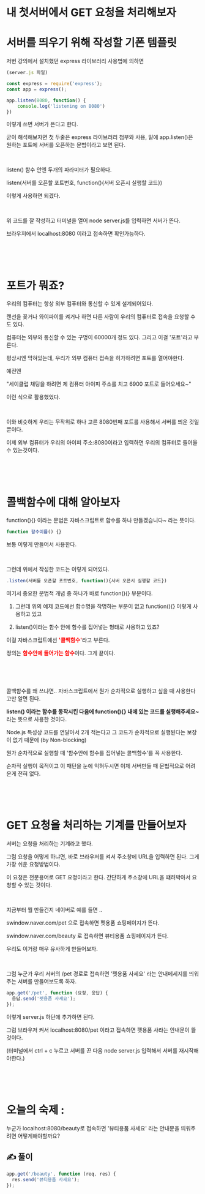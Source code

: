 # 내 첫서버에서 GET 요청을 처리해보자

# 서버를 띄우기 위해 작성할 기폰 템플릿

저번 강의에서 설치했던 express 라이브러리 사용법에 의하면

```js
(server.js 파일)

const express = require('express');
const app = express();

app.listen(8080, function() {
    console.log('listening on 8080')
})
```

이렇게 쓰면 서버가 뜬다고 한다.

굳이 해석해보자면 첫 두줄은 express 라이브러리 첨부와 사용,
밑에 app.listen()은 원하는 포트에 서버를 오픈하는 문법이라고 보면 된다.

<br>

listen() 함수 안엔 두개의 파라미터가 필요하다.

listen(서버를 오픈할 포트번호, function(){서버 오픈시 실행할 코드})

이렇게 사용하면 되겠다.

<br>

위 코드를 잘 작성하고 터미널을 열어 node server.js를 입력하면 서버가 뜬다.

브라우저에서 localhost:8080 이라고 접속하면 확인가능하다.

<br>
<br>
<br>

# 포트가 뭐죠?

우리의 컴퓨터는 항상 외부 컴퓨터와 통신할 수 있게 설계되어있다.

랜선을 꽂거나 와이파이를 켜거나 하면 다른 사람이 우리의 컴퓨터로 접속을 요청할 수도 있다.

컴퓨터는 외부와 통신할 수 있는 구멍이 60000개 정도 있다. 그리고 이걸 '포트'라고 부른다.

평상시엔 막혀있는데, 우리가 외부 컴퓨터 접속을 허가하려면 포트를 열어야한다.

예전엔

"세이클럽 채팅을 하려면 제 컴퓨터 아이피 주소를 치고 6900 포트로 들어오세요~"

이런 식으로 활용했었다.

<br>

이와 비슷하게 우리는 무작위로 하나 고른 8080번째 포트를 사용해서 서버를 띄운 것일 뿐이다.

이제 외부 컴퓨터가 우리의 아이피 주소:8080이라고 입력하면 우리의 컴퓨터로 들어올 수 있는것이다.

<br>
<br>
<br>

# 콜백함수에 대해 알아보자

function(){} 이라는 문법은 자바스크립트로 함수를 하나 만들겠습니다~ 라는 뜻이다.

```js
function 함수이름() {}
```

보통 이렇게 만들어서 사용한다.

<br>

그런데 위에서 작성한 코드는 이렇게 되어있다.

```js
.listen(서버를 오픈할 포트번호, function(){서버 오픈시 실행할 코드})
```

여기서 중요한 문법적 개념 중 하나가 바로 function(){} 부분이다.

1. 그런데 위의 예제 코드에선 함수명을 작명하는 부분이 없고 function(){} 이렇게 사용하고 있고

2. listen()이라는 함수 안에 함수를 집어넣는 형태로 사용하고 있죠?

이걸 자바스크립트에선 <span style=color:red>**'콜백함수'**</span>라고 부른다.

정의는 <span style=color:red>**함수안에 들어가는 함수**</span>이다. 그게 끝이다.

<br>
<br>
<br>

콜백함수를 왜 쓰냐면.. 자바스크립트에서 뭔가 순차적으로 실행하고 싶을 때 사용한다고만 알면 된다.

**listen() 이라는 함수를 동작시킨 다음에 function(){} 내에 있는 코드를 실행해주세요~** 라는 뜻으로 사용한 것이다.

Node.js 특성상 코드를 연달아서 2개 적는다고 그 코드가 순차적으로 실행된다는 보장이 없기 때문에 (by Non-blocking)

뭔가 순차적으로 실행할 때 '함수안에 함수를 집어넣는 콜백함수'를 꼭 사용한다.

순차적 실행이 목적이고 이 패턴을 눈에 익혀두시면 이제 서버만들 때 문법적으로 어려운게 전혀 없다.

<br>
<br>
<br>

# GET 요청을 처리하는 기계를 만들어보자

서버는 요청을 처리하는 기계라고 했다.

그럼 요청을 어떻게 하냐면, 바로 브라우저를 켜서 주소창에 URL을 입력하면 된다. 그게 가장 쉬운 요청방법이다.

이 요청은 전문용어로 GET 요청이라고 한다. 간단하게 주소창에 URL을 떄려박아서 요청할 수 있는 것이다.

<br>

지금부터 뭘 만들건지 네이버로 예를 들면 ..

swindow.naver.com/pet 으로 접속하면 펫용품 쇼핑페이지가 뜬다.

swindow.naver.com/beauty 로 접속하면 뷰티용품 쇼핑페이지가 뜬다.

우리도 이거랑 매우 유사하게 만들어보자.

<br>

그럼 누군가 우리 서버의 /pet 경로로 접속하면 '펫용품 사세요' 라는 안내메세지를 띄워주는 서버를 만들어보도록 하자.

```js
app.get('/pet', function (요청, 응답) {
  응답.send('펫용품 사세요');
});
```

이렇게 server.js 하단에 추가하면 된다.

그럼 브라우저 켜서 localhost:8080/pet 이라고 접속하면 펫용품 사라는 안내문이 뜰 것이다.

(터미널에서 ctrl + c 누르고 서버를 끈 다음 node server.js 입력해서 서버를 재시작해야한다.)

<br> 
<br>
<br>

# 오늘의 숙제 :

누군가 localhost:8080/beauty로 접속하면 '뷰티용품 사세요' 라는 안내문을 띄워주려면 어떻게해야할까요?

## ✍️ 풀이

```js
app.get('/beauty', function (req, res) {
  res.send('뷰티용품 사세요');
});
```

